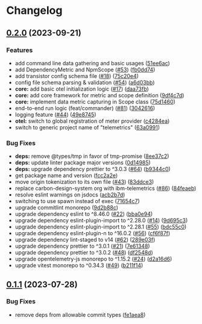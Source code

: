 # Changelog

## [0.2.0](https://github.com/ibm-telemetrics/telemetrics-js/compare/v0.1.1...v0.2.0) (2023-09-21)


### Features

* add command line data gathering and basic usages ([51ee6ac](https://github.com/ibm-telemetrics/telemetrics-js/commit/51ee6acbbda87d67ff96b4066aa9a6e67560f6f1))
* add DependencyMetric and NpmScope ([#53](https://github.com/ibm-telemetrics/telemetrics-js/issues/53)) ([fb0dd74](https://github.com/ibm-telemetrics/telemetrics-js/commit/fb0dd740dc11a29fa2bb333738822f957e995f92))
* add transistor config schema file ([#18](https://github.com/ibm-telemetrics/telemetrics-js/issues/18)) ([75c20e4](https://github.com/ibm-telemetrics/telemetrics-js/commit/75c20e43f1fbe40017e2782386de3f07ace76e80))
* config file schema parsing & validation ([#54](https://github.com/ibm-telemetrics/telemetrics-js/issues/54)) ([a6d03bb](https://github.com/ibm-telemetrics/telemetrics-js/commit/a6d03bb9dc76270143af08f23882f09d1f64e8bf))
* **core:** add basic otel initialization logic ([#17](https://github.com/ibm-telemetrics/telemetrics-js/issues/17)) ([daa73fb](https://github.com/ibm-telemetrics/telemetrics-js/commit/daa73fba96498101645b1b89e1b23ef8463e9c12))
* **core:** add core framework for metric and scope definition ([9df4c7d](https://github.com/ibm-telemetrics/telemetrics-js/commit/9df4c7dad8ab45095677cfda83e12064b78a7667))
* **core:** implement data metric capturing in Scope class ([75d1460](https://github.com/ibm-telemetrics/telemetrics-js/commit/75d14600770a8df427cae9966611dbf73732bb6d))
* end-to-end run logic (feat/commander) ([#81](https://github.com/ibm-telemetrics/telemetrics-js/issues/81)) ([3042616](https://github.com/ibm-telemetrics/telemetrics-js/commit/304261648ac772bf255bcab1f3ad13923edc2c36))
* logging feature ([#44](https://github.com/ibm-telemetrics/telemetrics-js/issues/44)) ([49e8745](https://github.com/ibm-telemetrics/telemetrics-js/commit/49e8745f37508716994602b4476bed72061693c4))
* **otel:** switch to global registration of meter provider ([c4284ea](https://github.com/ibm-telemetrics/telemetrics-js/commit/c4284ea4734d76287f2b83ced05d033346360b03))
* switch to generic project name of "telemetrics" ([63a0991](https://github.com/ibm-telemetrics/telemetrics-js/commit/63a0991186865efe1d71c6f5587460637e1cdc44))


### Bug Fixes

* **deps:** remove @types/tmp in favor of tmp-promise ([8ee37c2](https://github.com/ibm-telemetrics/telemetrics-js/commit/8ee37c29c95b5864369a63aa91056c301053f69d))
* **deps:** update linter package major versions ([0d14985](https://github.com/ibm-telemetrics/telemetrics-js/commit/0d149851d5c79a5895a01ae3c9d2cadb60ac7d7b))
* **deps:** upgrade dependency prettier to ^3.0.3 ([#64](https://github.com/ibm-telemetrics/telemetrics-js/issues/64)) ([b9344c0](https://github.com/ibm-telemetrics/telemetrics-js/commit/b9344c0dab27a20caf4fc9d3797dbe8c6684056b))
* get package name and version ([fcc2a2e](https://github.com/ibm-telemetrics/telemetrics-js/commit/fcc2a2e1a2cf08aefba9fdf45ccca3ef7f96b82f))
* move origin tokenization to its own file ([#43](https://github.com/ibm-telemetrics/telemetrics-js/issues/43)) ([83ddce3](https://github.com/ibm-telemetrics/telemetrics-js/commit/83ddce3f50143f2a1e0af1ecbc39c2094df2a0f4))
* replace carbon-design-system org with ibm-telemetrics ([#86](https://github.com/ibm-telemetrics/telemetrics-js/issues/86)) ([84feaeb](https://github.com/ibm-telemetrics/telemetrics-js/commit/84feaeb13e02cf58a1f8f36e8b7a76c32034ff33))
* resolve eslint warnings on jsdocs ([acb2b7d](https://github.com/ibm-telemetrics/telemetrics-js/commit/acb2b7d873b0051509ef2f5e361863879aed8f32))
* switching to use spawn instead of exec ([71654c7](https://github.com/ibm-telemetrics/telemetrics-js/commit/71654c7e57314f73ad2a7337451bff9a8aabca1a))
* upgrade commitlint monorepo ([9d2b88c](https://github.com/ibm-telemetrics/telemetrics-js/commit/9d2b88c1edee8e928ffd6b12920fda1055642042))
* upgrade dependency eslint to ^8.46.0 ([#22](https://github.com/ibm-telemetrics/telemetrics-js/issues/22)) ([bba0e94](https://github.com/ibm-telemetrics/telemetrics-js/commit/bba0e94f15942cf267ffacb3ad9da864bb698484))
* upgrade dependency eslint-plugin-import to ^2.28.0 ([#14](https://github.com/ibm-telemetrics/telemetrics-js/issues/14)) ([9d695c3](https://github.com/ibm-telemetrics/telemetrics-js/commit/9d695c378e8ad23ee44b5faea8dd915ec2025f14))
* upgrade dependency eslint-plugin-import to ^2.28.1 ([#55](https://github.com/ibm-telemetrics/telemetrics-js/issues/55)) ([bdc55c0](https://github.com/ibm-telemetrics/telemetrics-js/commit/bdc55c0e87331d1e3a49d637df8fff423a53c8a4))
* upgrade dependency eslint-plugin-n to ^16.0.2 ([#56](https://github.com/ibm-telemetrics/telemetrics-js/issues/56)) ([cf6f87f](https://github.com/ibm-telemetrics/telemetrics-js/commit/cf6f87fa5f2c8a2cb7551e2e52670c1b07faa837))
* upgrade dependency lint-staged to v14 ([#62](https://github.com/ibm-telemetrics/telemetrics-js/issues/62)) ([289e03f](https://github.com/ibm-telemetrics/telemetrics-js/commit/289e03f55eb19febb7ee1fc0c648c6295b51c16c))
* upgrade dependency prettier to ^3.0.1 ([#21](https://github.com/ibm-telemetrics/telemetrics-js/issues/21)) ([7e61348](https://github.com/ibm-telemetrics/telemetrics-js/commit/7e6134807ad90187c16b62e4690579f27aeddc04))
* upgrade dependency prettier to ^3.0.2 ([#48](https://github.com/ibm-telemetrics/telemetrics-js/issues/48)) ([df2548d](https://github.com/ibm-telemetrics/telemetrics-js/commit/df2548d6122dae1d264d0844a39b8eaa14b2cebf))
* upgrade opentelemetry-js monorepo to ^1.15.2 ([#24](https://github.com/ibm-telemetrics/telemetrics-js/issues/24)) ([d2a16d6](https://github.com/ibm-telemetrics/telemetrics-js/commit/d2a16d68ffad0f85454c61de14620abd6b17faae))
* upgrade vitest monorepo to ^0.34.3 ([#49](https://github.com/ibm-telemetrics/telemetrics-js/issues/49)) ([b211f14](https://github.com/ibm-telemetrics/telemetrics-js/commit/b211f14bc4f73b3712b2eb972d6b1591d0e0938f))

## [0.1.1](https://github.com/carbon-design-system/telemetrics-js/compare/0.1.0...v0.1.1) (2023-07-28)


### Bug Fixes

* remove deps from allowable commit types ([fe1aea8](https://github.com/carbon-design-system/telemetrics-js/commit/fe1aea80d96f5f2dbf37e75ab56dfa2b8780fd5b))

